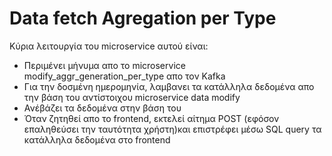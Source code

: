 # Data fetch Agregation per Type

Κύρια λειτουργία του microservice αυτού είναι:

- Περιμένει μήνυμα απο το microservice modify_aggr_generation_per_type απο τον Kafka
- Για την δοσμένη ημερομηνία, λαμβανει τα κατάλληλα δεδομένα απο την βάση του αντίστοιχου microservice data modify
- Ανέβάζει τα δεδομένα στην βάση του
- Όταν ζητηθεί απο το frontend, εκτελεί αίτημα POST (εφόσον επαληθεύσει την ταυτότητα χρήστη)και επιστρέφει μέσω SQL query τα κατάλληλα δεδομένα στο frontend
